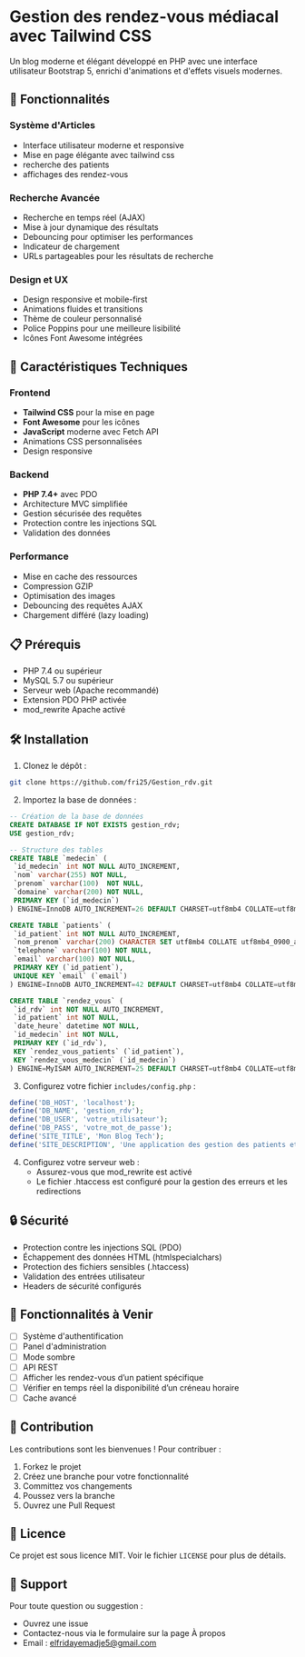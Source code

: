 # Gestion des rendez-vous médiacal avec Tailwind CSS

Un blog moderne et élégant développé en PHP avec une interface utilisateur Bootstrap 5, enrichi d'animations et d'effets visuels modernes.

## 🚀 Fonctionnalités

### Système d'Articles
- Interface utilisateur moderne et responsive
- Mise en page élégante avec tailwind css
- recherche des patients
- affichages des rendez-vous

### Recherche Avancée
- Recherche en temps réel (AJAX)
- Mise à jour dynamique des résultats
- Debouncing pour optimiser les performances
- Indicateur de chargement
- URLs partageables pour les résultats de recherche



### Design et UX
- Design responsive et mobile-first
- Animations fluides et transitions
- Thème de couleur personnalisé
- Police Poppins pour une meilleure lisibilité
- Icônes Font Awesome intégrées

## 🎨 Caractéristiques Techniques

### Frontend
- **Tailwind CSS** pour la mise en page
- **Font Awesome** pour les icônes
- **JavaScript** moderne avec Fetch API
- Animations CSS personnalisées
- Design responsive

### Backend
- **PHP 7.4+** avec PDO
- Architecture MVC simplifiée
- Gestion sécurisée des requêtes
- Protection contre les injections SQL
- Validation des données

### Performance
- Mise en cache des ressources
- Compression GZIP
- Optimisation des images
- Debouncing des requêtes AJAX
- Chargement différé (lazy loading)

## 📋 Prérequis

- PHP 7.4 ou supérieur
- MySQL 5.7 ou supérieur
- Serveur web (Apache recommandé)
- Extension PDO PHP activée
- mod_rewrite Apache activé

## 🛠️ Installation

1. Clonez le dépôt :
```bash
git clone https://github.com/fri25/Gestion_rdv.git
```

2. Importez la base de données :
```sql
-- Création de la base de données
CREATE DATABASE IF NOT EXISTS gestion_rdv;
USE gestion_rdv;

-- Structure des tables
CREATE TABLE `medecin` (
 `id_medecin` int NOT NULL AUTO_INCREMENT,
 `nom` varchar(255) NOT NULL,
 `prenom` varchar(100)  NOT NULL,
 `domaine` varchar(200) NOT NULL,
 PRIMARY KEY (`id_medecin`)
) ENGINE=InnoDB AUTO_INCREMENT=26 DEFAULT CHARSET=utf8mb4 COLLATE=utf8mb4_0900_ai_ci

CREATE TABLE `patients` (
 `id_patient` int NOT NULL AUTO_INCREMENT,
 `nom_prenom` varchar(200) CHARACTER SET utf8mb4 COLLATE utf8mb4_0900_ai_ci NOT NULL,
 `telephone` varchar(100) NOT NULL,
 `email` varchar(100) NOT NULL,
 PRIMARY KEY (`id_patient`),
 UNIQUE KEY `email` (`email`)
) ENGINE=InnoDB AUTO_INCREMENT=42 DEFAULT CHARSET=utf8mb4 COLLATE=utf8mb4_0900_ai_ci

CREATE TABLE `rendez_vous` (
 `id_rdv` int NOT NULL AUTO_INCREMENT,
 `id_patient` int NOT NULL,
 `date_heure` datetime NOT NULL,
 `id_medecin` int NOT NULL,
 PRIMARY KEY (`id_rdv`),
 KEY `rendez_vous_patients` (`id_patient`),
 KEY `rendez_vous_medecin` (`id_medecin`)
) ENGINE=MyISAM AUTO_INCREMENT=25 DEFAULT CHARSET=utf8mb4 COLLATE=utf8mb4_0900_ai_ci
```

3. Configurez votre fichier `includes/config.php` :
```php
define('DB_HOST', 'localhost');
define('DB_NAME', 'gestion_rdv');
define('DB_USER', 'votre_utilisateur');
define('DB_PASS', 'votre_mot_de_passe');
define('SITE_TITLE', 'Mon Blog Tech');
define('SITE_DESCRIPTION', 'Une application des gestion des patients et des rendez-vous médical');
```

4. Configurez votre serveur web :
   - Assurez-vous que mod_rewrite est activé
   - Le fichier .htaccess est configuré pour la gestion des erreurs et les redirections



## 🔒 Sécurité

- Protection contre les injections SQL (PDO)
- Échappement des données HTML (htmlspecialchars)
- Protection des fichiers sensibles (.htaccess)
- Validation des entrées utilisateur
- Headers de sécurité configurés

## 🎯 Fonctionnalités à Venir

- [ ] Système d'authentification
- [ ] Panel d'administration
- [ ] Mode sombre
- [ ] API REST
- [ ] Afficher les rendez-vous d’un patient spécifique
- [ ] Vérifier en temps réel la disponibilité d’un créneau horaire
- [ ] Cache avancé

## 🤝 Contribution

Les contributions sont les bienvenues ! Pour contribuer :

1. Forkez le projet
2. Créez une branche pour votre fonctionnalité
3. Committez vos changements
4. Poussez vers la branche
5. Ouvrez une Pull Request

## 📝 Licence

Ce projet est sous licence MIT. Voir le fichier `LICENSE` pour plus de détails.

## 📧 Support

Pour toute question ou suggestion :
- Ouvrez une issue
- Contactez-nous via le formulaire sur la page À propos
- Email : elfridayemadje5@gmail.com
